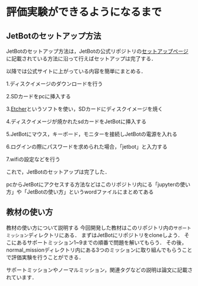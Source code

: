 # 評価実験ができるようになるまで

## JetBotのセットアップ方法
JetBotのセットアップ方法は，JetBotの公式リポジトリの[セットアップページ](https://github.com/NVIDIA-AI-IOT/jetbot/wiki/software-setup)に記載されている方法に沿って行えばセットアップは完了する．

以降では公式サイトに上がっている内容を簡単にまとめる．

1.ディスクイメージのダウンロードを行う

2.SDカードをpcに挿入する

3.[Etcher](https://www.balena.io/etcher/)というソフトを使い，SDカードにディスクイメージを焼く

4.ディスクイメージが焼かれたsdカードをJetBotに挿入する

5.JetBotにマウス，キーボード，モニターを接続しJetBotの電源を入れる

6.ログインの際にパスワードを求められた場合，「jetbot」と入力する

7.wifiの設定などを行う

これで，JetBotのセットアップは完了した．

pcからJetBotにアクセスする方法などはこのリポジトリ内にる「jupyterの使い方」や「JetBotの使い方」というwordファイルにまとめてある

## 教材の使い方

教材の使い方について説明する
今回開発した教材はこのリポジトリ内の`サポートミッション`ディレクトリにある．
まずはJetBotにリポジトリをcloneしよう．
そこにあるサポートミッション1~9までの順番で問題を解いてもらう．
その後，normal_missionディレクトリ内にある3つのミッションに取り組んでもらうことで評価実験を行うことができる．

サポートミッションやノーマルミッション，関連タグなどの説明は論文に記載されています．
